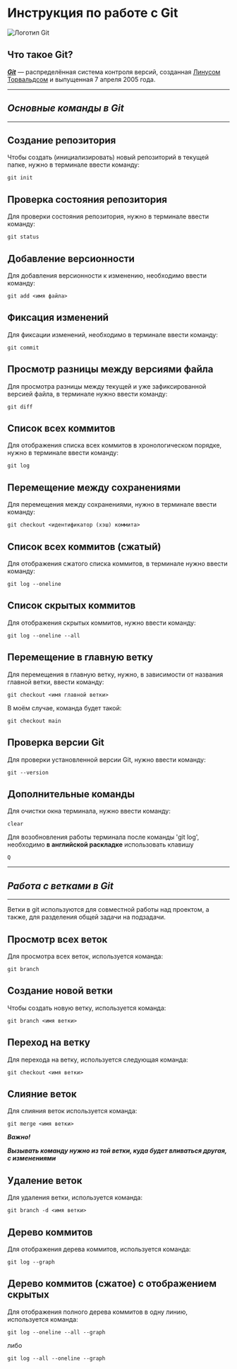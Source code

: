 # **Инструкция по работе с Git**

![Логотип Git](768px-Git-logo.svg.png)

## **Что такое Git?**

***[Git](https://ru.wikipedia.org/wiki/Git)*** — распределённая система контроля версий, созданная [Линусом Торвальдсом](https://ru.wikipedia.org/wiki/Торвальдс,_Линус) и выпущенная 7 апреля 2005 года.

---

## __*Основные команды в Git*__

---

## Создание репозитория

Чтобы создать (инициализировать) новый репозиторий в текущей папке, нужно в терминале ввести команду:

    git init

## Проверка состояния репозитория

Для проверки состояния репозитория, нужно в терминале ввести команду:

    git status

## Добавление версионности

Для добавления версионности к изменению, необходимо ввести команду:

    git add <имя файла>

## Фиксация изменений

Для фиксации изменений, необходимо в терминале ввести команду:

    git commit

## Просмотр разницы между версиями файла

Для просмотра разницы между текущей и уже зафиксированной версией файла, в терминале нужно ввести команду:

    git diff

## Список всех коммитов

Для отображения списка всех коммитов в хронологическом порядке, нужно в терминале ввести команду:

    git log

## Перемещение между сохранениями

Для перемещения между сохранениями, нужно в терминале ввести команду:

    git checkout <идентификатор (хэш) коммита>

## Список всех коммитов (сжатый)

Для отображения сжатого списка коммитов, в терминале нужно ввести команду:

    git log --oneline

## Список скрытых коммитов

Для отображения скрытых коммитов, нужно ввести команду:

    git log --oneline --all

## Перемещение в главную ветку

Для перемещения в главную ветку, нужно, в зависимости от названия главной ветки, ввести команду:

    git checkout <имя главной ветки>

В моём случае, команда будет такой:

    git checkout main

## Проверка версии Git

Для проверки установленной версии Git, нужно ввести команду:

    git --version

## Дополнительные команды

Для очистки окна терминала, нужно ввести команду:

    clear

Для возобновления работы терминала после команды 'git log', необходимо **в английской раскладке** использовать клавишу

    Q

---

## __*Работа с ветками в Git*__

---

Ветки в git используются для совместной работы над проектом, а также, для разделения общей задачи на подзадачи.

## Просмотр всех веток

Для просмотра всех веток, используется команда:

    git branch

## Создание новой ветки

Чтобы создать новую ветку, используется команда:

    git branch <имя ветки>

## Переход на ветку

Для перехода на ветку, используется следующая команда:

    git checkout <имя ветки>

## Слияние веток

Для слияния веток используется команда:

    git merge <имя ветки>

***Важно!***

***Вызывать команду нужно из той ветки, куда будет вливаться другая, с изменениями***

## Удаление веток

Для удаления ветки, используется команда:

    git branch -d <имя ветки>

## Дерево коммитов

Для отображения дерева коммитов, используется команда:

    git log --graph

## Дерево коммитов (сжатое) с отображением скрытых

Для отображения полного дерева коммитов в одну линию, используется команда:

    git log --oneline --all --graph

либо


    git log --all --oneline --graph
